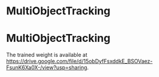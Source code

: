 # MultiObjectTracking
# MultiObjectTracking


The trained weight is available at https://drive.google.com/file/d/15obDyfFsxddkE_BSOVaez-FsunK6Xa0X-/view?usp=sharing.
